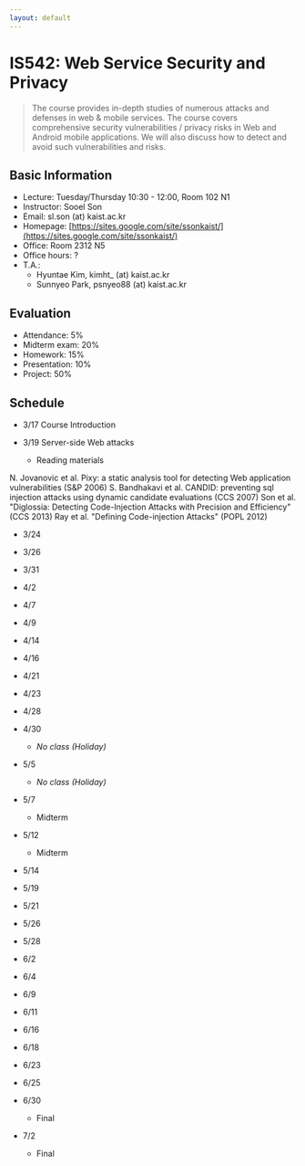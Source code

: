 ```yaml
---
layout: default
---
```


# **IS542**: Web Service Security and Privacy 

> The course provides in-depth studies of numerous attacks and defenses in web & mobile services. The course covers comprehensive security vulnerabilities / privacy risks in Web and Android mobile applications. We will also discuss how to detect and avoid such vulnerabilities and risks. 

## Basic Information
 * Lecture: Tuesday/Thursday 10:30 - 12:00, Room 102 N1
 * Instructor: Sooel Son
 * Email: sl.son (at) kaist.ac.kr
 * Homepage: [https://sites.google.com/site/ssonkaist/](https://sites.google.com/site/ssonkaist/)
 * Office: Room 2312 N5
 * Office hours: ?
 * T.A.: 
   * Hyuntae Kim, kimht\_ (at) kaist.ac.kr
   * Sunnyeo Park, psnyeo88 (at) kaist.ac.kr

## Evaluation
 * Attendance: 5%
 * Midterm exam: 20% 
 * Homework: 15%
 * Presentation: 10%
 * Project: 50%

## Schedule

- 3/17 Course Introduction

- 3/19 Server-side Web attacks
  - Reading materials
  
N. Jovanovic et al. Pixy: a static analysis tool for detecting Web application vulnerabilities (S&P 2006)
S. Bandhakavi et al. CANDID: preventing sql injection attacks using dynamic candidate evaluations (CCS 2007)
Son et al. "Diglossia: Detecting Code-Injection Attacks with Precision and Efficiency" (CCS 2013)
Ray et al. "Defining Code-injection Attacks" (POPL 2012)

- 3/24

- 3/26

- 3/31

- 4/2

- 4/7

- 4/9

- 4/14

- 4/16

- 4/21

- 4/23

- 4/28

- 4/30
  - _No class (Holiday)_

- 5/5
  - _No class (Holiday)_

- 5/7
  - Midterm

- 5/12
  - Midterm

- 5/14

- 5/19

- 5/21

- 5/26

- 5/28

- 6/2

- 6/4

- 6/9

- 6/11

- 6/16

- 6/18

- 6/23

- 6/25

- 6/30
  - Final

- 7/2
  - Final
